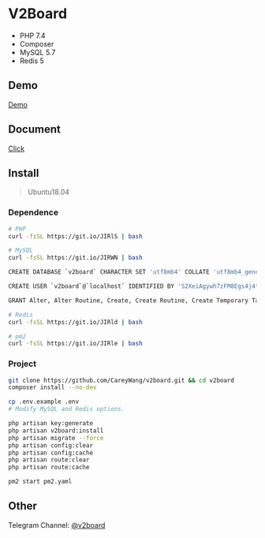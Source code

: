 # **V2Board**

- PHP 7.4
- Composer
- MySQL 5.7
- Redis 5

## Demo
[Demo](https://v2board.com)

## Document
[Click](https://docs.v2board.com)

## Install

> Ubuntu18.04


### Dependence

```bash
# PHP
curl -fsSL https://git.io/JIRlS | bash 

# MySQL
curl -fsSL https://git.io/JIRWN | bash 

CREATE DATABASE `v2board` CHARACTER SET 'utf8mb4' COLLATE 'utf8mb4_general_ci';

CREATE USER `v2board`@`localhost` IDENTIFIED BY 'S2XeiAgywh7zFM8Egs4j4t1RWJusgu';

GRANT Alter, Alter Routine, Create, Create Routine, Create Temporary Tables, Create View, Delete, Drop, Event, Execute, Index, Insert, Lock Tables, References, Select, Show View, Trigger, Update ON `v2board`.* TO `v2board`@`localhost`;

# Redis
curl -fsSL https://git.io/JIRld | bash 

# pm2 
curl -fsSL https://git.io/JIRle | bash 
```

### Project

```bash
git clone https://github.com/CareyWang/v2board.git && cd v2board 
composer install --no-dev

cp .env.example .env 
# Modify MySQL and Redis options.

php artisan key:generate 
php artisan v2board:install 
php artisan migrate --force 
php artisan config:clear 
php artisan config:cache 
php artisan route:clear 
php artisan route:cache 

pm2 start pm2.yaml 
```

## Other
Telegram Channel: [@v2board](https://t.me/v2board)
